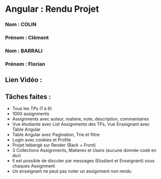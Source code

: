 # Angular : Rendu Projet

### Nom : COLIN
### Prénom : Clément

### Nom : BARRALI
### Prénom : Florian

## Lien Vidéo :

## Tâches faites :

- Tous les TPs (1 à 6)
- 1000 assignments
- Assignments avec auteur, matiere, note, description, commentaires
- Vue étudiante avec List Assignments des TPs, Vue Enseignant avec Table Angular
- Table Angular avec Pagination, Trie et filtre
- Login avec cookies et Profile
- Projet hébergé sur Render (Back + Front)
- 3 Collections Assignments, Matieres et Users (aucune donnée codé en dur)
- Il est possible de discuter par messages (Etudiant et Enseignant) sous chaques Assignment
- Un enseignant ne peut pas noter un assignment non rendu
